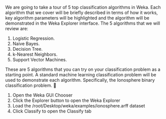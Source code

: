 We are going to take a tour of 5 top classification algorithms in Weka. Each algorithm that
we cover will be briefly described in terms of how it works, key algorithm parameters will be
highlighted and the algorithm will be demonstrated in the Weka Explorer interface. The 5
algorithms that we will review are:
1. Logistic Regression.
2. Naive Bayes.
3. Decision Tree.
4. k-Nearest Neighbors.
5. Support Vector Machines.

These are 5 algorithms that you can try on your classification problem as a starting point.
A standard machine learning classification problem will be used to demonstrate each algorithm.
Specifically, the Ionosphere binary classification problem.

1. Open the Weka GUI Chooser
2. Click the Explorer button to open the Weka Explorer
3. Load the /root/Desktop/weka/examples/ionosphere.arff dataset
4. Click Classify to open the Classify tab
